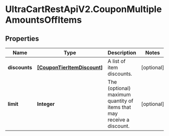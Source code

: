 # UltraCartRestApiV2.CouponMultipleAmountsOffItems

## Properties
Name | Type | Description | Notes
------------ | ------------- | ------------- | -------------
**discounts** | [**[CouponTierItemDiscount]**](CouponTierItemDiscount.md) | A list of item discounts. | [optional] 
**limit** | **Integer** | The (optional) maximum quantity of items that may receive a discount. | [optional] 


